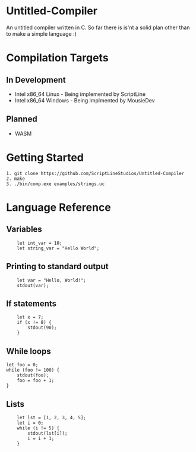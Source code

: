 # Untitled-Compiler

An untitled compiler written in C. So far there is is'nt a solid plan other than to make a simple language :)

# Compilation Targets

## In Development
- Intel x86_64 Linux - Being implemented by ScriptLine
- Intel x86_64 Windows - Being implmented by MousieDev

## Planned
- WASM

# Getting Started
```
1. git clone https://github.com/ScriptLineStudios/Untitled-Compiler
2. make
3. ./bin/comp.exe examples/strings.uc
```

# Language Reference

## Variables
```
    let int_var = 10;
    let string_var = "Hello World";
```

## Printing to standard output
```
    let var = "Hello, World!";
    stdout(var);
```

## If statements
```
    let x = 7;
    if (x != 8) {
        stdout(90);
    }
```

## While loops
```
let foo = 0;
while (foo != 100) {
    stdout(foo);
    foo = foo + 1;
}
```

## Lists
```
    let lst = [1, 2, 3, 4, 5];
    let i = 0;
    while (i != 5) {
        stdout(lst[i]);
        i = i + 1;
    }
```
